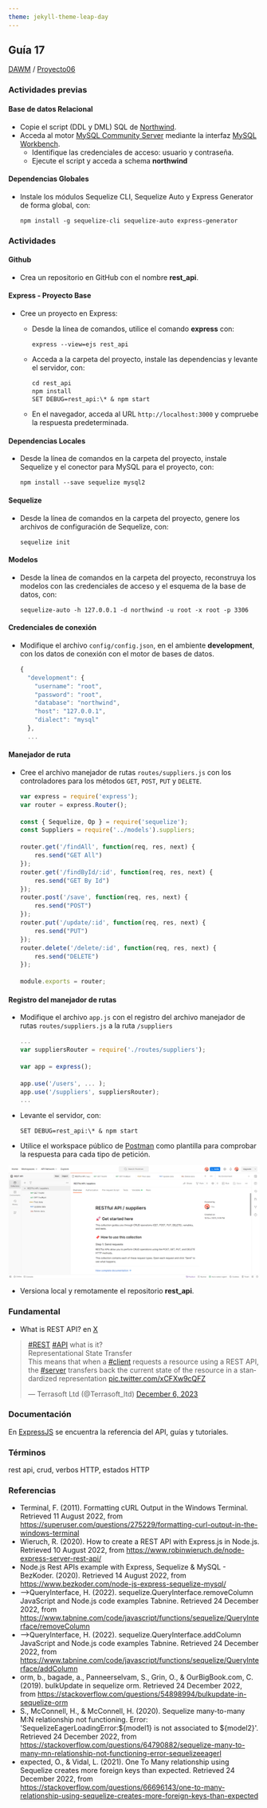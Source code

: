 ```yaml
---
theme: jekyll-theme-leap-day
---
```


## Guía 17

[DAWM](/DAWM/) / [Proyecto06](/DAWM/proyectos/2023/proyecto06)

### Actividades previas

#### Base de datos Relacional

* Copie el script (DDL y DML) SQL de [Northwind](https://en.wikiversity.org/wiki/Database_Examples/Northwind/MySQL).
* Acceda al motor [MySQL Community Server](https://dev.mysql.com/downloads/mysql/) mediante la interfaz [MySQL Workbench](https://dev.mysql.com/downloads/workbench/).
  + Identifique las credenciales de acceso: usuario y contraseña.
  + Ejecute el script y acceda a schema **northwind**

#### Dependencias Globales

* Instale los módulos Sequelize CLI, Sequelize Auto y Express Generator de forma global, con: 

  ```command
  npm install -g sequelize-cli sequelize-auto express-generator
  ```

### Actividades

#### Github

* Crea un repositorio en GitHub con el nombre **rest_api**.

#### Express - Proyecto Base

* Cree un proyecto en Express:
  + Desde la línea de comandos, utilice el comando **express** con: 

    ```command
    express --view=ejs rest_api
    ```

  + Acceda a la carpeta del proyecto, instale las dependencias y levante el servidor, con:

	```command
	cd rest_api   
	npm install   
	SET DEBUG=rest_api:\* & npm start
	```
  
  + En el navegador, acceda al URL `http://localhost:3000` y compruebe la respuesta predeterminada. 

#### Dependencias Locales

* Desde la línea de comandos en la carpeta del proyecto, instale Sequelize y el conector para MySQL para el proyecto, con: 

  ```
  npm install --save sequelize mysql2
  ```

#### Sequelize

* Desde la línea de comandos en la carpeta del proyecto, genere los archivos de configuración de Sequelize, con: 

  ```
  sequelize init
  ```

#### Modelos

* Desde la línea de comandos en la carpeta del proyecto, reconstruya los modelos con las credenciales de acceso y el esquema de la base de datos, con: 

  ```
  sequelize-auto -h 127.0.0.1 -d northwind -u root -x root -p 3306
  ```

#### Credenciales de conexión

* Modifique el archivo `config/config.json`, en el ambiente **development**, con los datos de conexión con el motor de bases de datos.

  ```typescript
  {
    "development": {
      "username": "root",
      "password": "root",
      "database": "northwind",
      "host": "127.0.0.1",
      "dialect": "mysql"
    },
    ...
  ```

#### Manejador de ruta

* Cree el archivo manejador de rutas `routes/suppliers.js` con los controladores para los métodos `GET`, `POST`, `PUT` y `DELETE`.

  ```typescript
  var express = require('express');
  var router = express.Router();

  const { Sequelize, Op } = require('sequelize');
  const Suppliers = require('../models').suppliers;

  router.get('/findAll', function(req, res, next) {
      res.send("GET All")
  });
  router.get('/findById/:id', function(req, res, next) {
      res.send("GET By Id")
  });
  router.post('/save', function(req, res, next) { 
      res.send("POST")
  });
  router.put('/update/:id', function(req, res, next) { 
      res.send("PUT")
  });  
  router.delete('/delete/:id', function(req, res, next) { 
      res.send("DELETE")
  });

  module.exports = router;
  ```

#### Registro del manejador de rutas

* Modifique el archivo `app.js` con el registro del archivo manejador de rutas `routes/suppliers.js` a la ruta `/suppliers`

  ```typescript
  ...
  var suppliersRouter = require('./routes/suppliers');
  
  var app = express();

  app.use('/users', ... );
  app.use('/suppliers', suppliersRouter);
  ...
  ```

* Levante el servidor, con:

  ```command
  SET DEBUG=rest_api:\* & npm start
  ```

* Utilice el workspace público de [Postman](https://elements.getpostman.com/redirect?entityId=1898620-df625a84-2a04-44ef-9492-d31713c26330&entityType=collection) como plantilla para comprobar la respuesta para cada tipo de petición.

<p align="center">
  <img src="imagenes/postman.png">
</p>

* Versiona local y remotamente el repositorio **rest_api**.

### Fundamental

* What is REST API? en [X](https://twitter.com/Terrasoft_ltd/status/1732354546528067738)

<blockquote class="twitter-tweet" data-media-max-width="560"><p lang="en" dir="ltr"><a href="https://twitter.com/hashtag/REST?src=hash&amp;ref_src=twsrc%5Etfw">#REST</a> <a href="https://twitter.com/hashtag/API?src=hash&amp;ref_src=twsrc%5Etfw">#API</a> what is it?<br>Representational State Transfer<br>This means that when a <a href="https://twitter.com/hashtag/client?src=hash&amp;ref_src=twsrc%5Etfw">#client</a> requests a resource using a REST API, the <a href="https://twitter.com/hashtag/server?src=hash&amp;ref_src=twsrc%5Etfw">#server</a> transfers back the current state of the resource in a standardized representation <a href="https://t.co/xCFXw9cQFZ">pic.twitter.com/xCFXw9cQFZ</a></p>&mdash; Terrasoft Ltd (@Terrasoft_ltd) <a href="https://twitter.com/Terrasoft_ltd/status/1732354546528067738?ref_src=twsrc%5Etfw">December 6, 2023</a></blockquote> <script async src="https://platform.twitter.com/widgets.js" charset="utf-8"></script>

### Documentación

En [ExpressJS](https://expressjs.com/) se encuentra la referencia del API, guías y tutoriales.

### Términos

rest api, crud, verbos HTTP, estados HTTP

### Referencias

* Terminal, F. (2011). Formatting cURL Output in the Windows Terminal. Retrieved 11 August 2022, from https://superuser.com/questions/275229/formatting-curl-output-in-the-windows-terminal
* Wieruch, R. (2020). How to create a REST API with Express.js in Node.js. Retrieved 10 August 2022, from https://www.robinwieruch.de/node-express-server-rest-api/
* Node.js Rest APIs example with Express, Sequelize & MySQL - BezKoder. (2020). Retrieved 14 August 2022, from https://www.bezkoder.com/node-js-express-sequelize-mysql/
* -->QueryInterface, H. (2022). sequelize.QueryInterface.removeColumn JavaScript and Node.js code examples Tabnine. Retrieved 24 December 2022, from https://www.tabnine.com/code/javascript/functions/sequelize/QueryInterface/removeColumn
* -->QueryInterface, H. (2022). sequelize.QueryInterface.addColumn JavaScript and Node.js code examples Tabnine. Retrieved 24 December 2022, from https://www.tabnine.com/code/javascript/functions/sequelize/QueryInterface/addColumn
* orm, b., bagade, a., Panneerselvam, S., Grin, O., & OurBigBook.com, C. (2019). bulkUpdate in sequelize orm. Retrieved 24 December 2022, from https://stackoverflow.com/questions/54898994/bulkupdate-in-sequelize-orm
* S., McConnell, H., & McConnell, H. (2020). Sequelize many-to-many M:N relationship not functioning. Error: 'SequelizeEagerLoadingError:${model1} is not associated to ${model2}'. Retrieved 24 December 2022, from https://stackoverflow.com/questions/64790882/sequelize-many-to-many-mn-relationship-not-functioning-error-sequelizeeagerl
* expected, O., & Vidal, L. (2021). One To Many relationship using Sequelize creates more foreign keys than expected. Retrieved 24 December 2022, from https://stackoverflow.com/questions/66696143/one-to-many-relationship-using-sequelize-creates-more-foreign-keys-than-expected